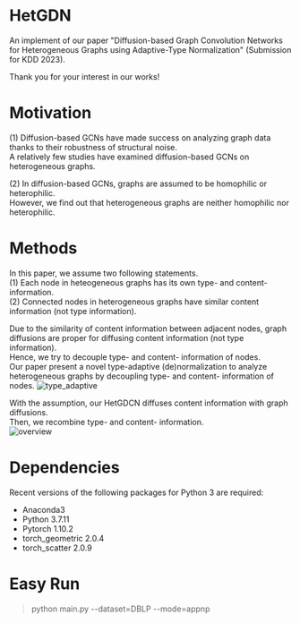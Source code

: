 # HetGDN
An implement of our paper "Diffusion-based Graph Convolution Networks for Heterogeneous Graphs using Adaptive-Type Normalization" (Submission for KDD 2023).

Thank you for your interest in our works!  

# Motivation
(1) Diffusion-based GCNs have made success on analyzing graph data thanks to their robustness of structural noise.  
    A relatively few studies have examined diffusion-based GCNs on heterogeneous graphs.  
    
      
(2) In diffusion-based GCNs, graphs are assumed to be homophilic or heterophilic.  
    However, we find out that heterogeneous graphs are neither homophilic nor heterophilic.   

# Methods
In this paper, we assume two following statements.  
(1) Each node in heteogeneous graphs has its own type- and content- information.  
(2) Connected nodes in heterogeneous graphs have similar content information (not type information).  

Due to the similarity of content information between adjacent nodes, graph diffusions are proper for diffusing content information (not type information).  
Hence, we try to decouple type- and content- information of nodes.  
Our paper present a novel type-adaptive (de)normalization to analyze heterogeneous graphs by decoupling type- and content- information of nodes. 
![type_adaptive](https://user-images.githubusercontent.com/37531907/197388411-d38899a9-9571-4c73-bb49-bf8c909ae32e.PNG)

With the assumption, our HetGDCN diffuses content information with graph diffusions.  
Then, we recombine type- and content- information.  
![overview](https://user-images.githubusercontent.com/37531907/197388403-df37803a-4f06-4c93-867a-7f1d4ec0a761.PNG)

# Dependencies
Recent versions of the following packages for Python 3 are required:

* Anaconda3
* Python 3.7.11  
* Pytorch 1.10.2  
* torch_geometric 2.0.4  
* torch_scatter 2.0.9  

# Easy Run
> python main.py --dataset=DBLP --mode=appnp
